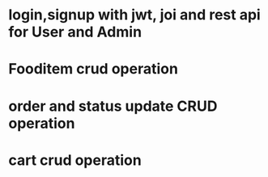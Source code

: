 # login,signup with jwt, joi and rest api for User and Admin
# Fooditem crud operation
# order and status update CRUD operation
# cart crud operation
